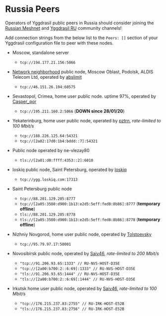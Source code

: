 # Russia Peers

Operators of Yggdrasil public peers in Russia should consider joining the [Russian Meshnet](https://github.com/russian-meshnet/meshnet-chat-agenda/blob/master/README.md#чаты-и-мосты-в-разных-сетях) and [Yggdrasil RU](https://t.me/Yggdrasil_ru) community channels!

Add connection strings from the below list to the `Peers: []` section of your Yggdrasil configuration file to peer with these nodes.

* Moscow, standalone server
  * `tcp://194.177.21.156:5066`

* [Network neighborhood](https://netwhood.online/) public node, Moscow Oblast, Podolsk, ALDIS Telecom Ltd, operated by [abslimit](http://netwhood.online/feedback/)
  * `tcp://46.151.26.194:60575`

* Sevastopol, Crimea, home user public node. uptime 97%, operated by [Casper_por](https://vk.com/casper_por)
  * `tcp://195.211.160.2:5066` (**DOWN since 28/01/20**)

* Yekaterinburg, home user public node, operated by [pztrn](https://pztrn.name), *rate-limited to 100 Mbit/s*
  * `tcp://188.226.125.64:54321`
  * `tcp://[2a02:17d0:1b4:bddd::7]:54321`

* Public node operated by ne-vlezay80
  * `tls://[2a01:d0:ffff:4353::2]:6010`

* loskiq public node, Saint Petersburg, operated by [loskiq](https://loskiq.com)
  * `tcp://ygg.loskiq.com:17313`

* Saint Petersburg public node
  * `tcp://88.201.129.205:8777`
  * `tcp://[2a05:3580:d900:1b13:e2d5:5eff:fed8:8b86]:8777` (**temporary offline**)
  * `tls://88.201.129.205:8778`
  * `tls://[2a05:3580:d900:1b13:e2d5:5eff:fed8:8b86]:8778` (**temporary offline**)

* Nizhniy Novgorod, home user public node, operated by [Tolstoevsky](https://phreedom.tk/@tolstoevsky)
  * `tcp://95.79.97.17:50001`

* Novosibirsk public node, operated by [Saiv46](https://t.me/Saiv46), *rate-limited to 200 Mbit/s*
  * `"tcp://91.206.93.65:1333" // RU-NVS-HOST-D35E`
  * `"tcp://[2a00:b700:2::6:69]:1333" // RU-NVS-HOST-D35E`
  * `"tls://91.206.93.65:1444" // RU-NVS-HOST-D35E`
  * `"tls://[2a00:b700:2::6:69]:1444" // RU-NVS-HOST-D35E`

* Irkutsk home user public node, operated by [Saiv46](https://t.me/Saiv46), *rate-limited to 100 Mbit/s*
  * `"tcp://176.215.237.83:2755" // RU-IRK-HOST-E52B`
  * `"tls://176.215.237.83:2756" // RU-IRK-HOST-E52B`
